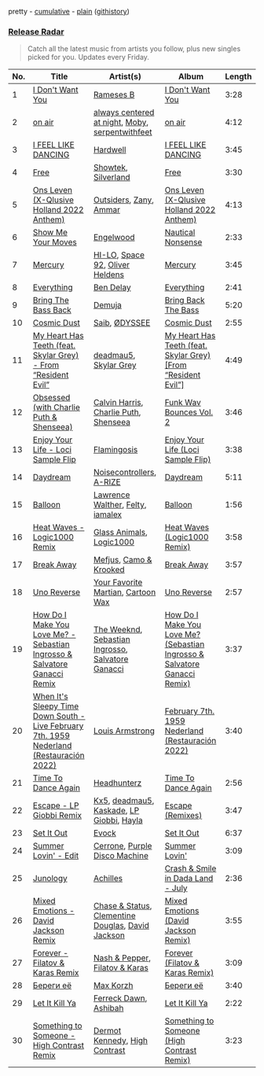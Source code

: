 pretty - [cumulative](/playlists/cumulative/Release%20Radar.md) - [plain](/playlists/plain/37i9dQZEVXbsudmxBFKW7G) ([githistory](https://github.githistory.xyz/vitokorn/spotify-playlist-archive/blob/master/playlists/plain/37i9dQZEVXbsudmxBFKW7G))

### [Release Radar](https://open.spotify.com/playlist/37i9dQZEVXbsudmxBFKW7G)

> Catch all the latest music from artists you follow, plus new singles picked for you. Updates every Friday.

| No. | Title | Artist(s) | Album | Length |
|---|---|---|---|---|
| 1 | [I Don't Want You](https://open.spotify.com/track/5FyNrOVPr64P0xNmzZr88g) | [Rameses B](https://open.spotify.com/artist/06EfEcjc0vdvI6VNL0soIO) | [I Don't Want You](https://open.spotify.com/album/5s4hR3h8x1wx9M1dTUTxEY) | 3:28 |
| 2 | [on air](https://open.spotify.com/track/2x6nALrYw5RU5EZZppj4Kj) | [always centered at night](https://open.spotify.com/artist/2g7F60LTm23xTIRugl1Ovw), [Moby](https://open.spotify.com/artist/3OsRAKCvk37zwYcnzRf5XF), [serpentwithfeet](https://open.spotify.com/artist/1O9iHQjrVuiAYOJFCBeFSl) | [on air](https://open.spotify.com/album/3o3WxRyujYTqTpvqPOvRDm) | 4:12 |
| 3 | [I FEEL LIKE DANCING](https://open.spotify.com/track/651YhrvzeVfOa8yIifIhUM) | [Hardwell](https://open.spotify.com/artist/6BrvowZBreEkXzJQMpL174) | [I FEEL LIKE DANCING](https://open.spotify.com/album/0qoQyU6bl0V7EeRaSscyZi) | 3:45 |
| 4 | [Free](https://open.spotify.com/track/5zsEgQCTV8cXpqB9QRQYUO) | [Showtek](https://open.spotify.com/artist/3gk0OYeLFWYupGFRHqLSR7), [Silverland](https://open.spotify.com/artist/090yRJaMOpAEUwxTE00OM1) | [Free](https://open.spotify.com/album/45mBiiT250f0nGNqCWPbbV) | 3:30 |
| 5 | [Ons Leven (X-Qlusive Holland 2022 Anthem)](https://open.spotify.com/track/1hS3qIgv8GkcK9kh33bfFK) | [Outsiders](https://open.spotify.com/artist/0aKXalHKVzkLJ6aeUY3HMf), [Zany](https://open.spotify.com/artist/5lHeHJPYUJdDBXIApseBwO), [Ammar](https://open.spotify.com/artist/4EqldbhBZVOhfGdAFG0zRb) | [Ons Leven (X-Qlusive Holland 2022 Anthem)](https://open.spotify.com/album/0mRtjwbhJmesT64aAi03Z0) | 4:13 |
| 6 | [Show Me Your Moves](https://open.spotify.com/track/25uEVnvqRFy1q6aQ7Dvr3a) | [Engelwood](https://open.spotify.com/artist/7rgCh0Go1ezmcV75kXQM2T) | [Nautical Nonsense](https://open.spotify.com/album/3YbRlq4I7RN3UNTO8hNwAm) | 2:33 |
| 7 | [Mercury](https://open.spotify.com/track/25dFcH5EsCJLMSmFDDJLT3) | [HI-LO](https://open.spotify.com/artist/0ETJQforv5OXgDgidQv9qd), [Space 92](https://open.spotify.com/artist/6TVdVlY6irsNPkMHT2HkfD), [Oliver Heldens](https://open.spotify.com/artist/5nki7yRhxgM509M5ADlN1p) | [Mercury](https://open.spotify.com/album/5q2bsjSrluBoWf3F61Fofp) | 3:45 |
| 8 | [Everything](https://open.spotify.com/track/6hGkP9hTTk8flPeYzjeVr6) | [Ben Delay](https://open.spotify.com/artist/1GedScfXwlE0mqLZzzliN2) | [Everything](https://open.spotify.com/album/6GfGmp9i3bGOQhWwEP4Xzj) | 2:41 |
| 9 | [Bring The Bass Back](https://open.spotify.com/track/4C8JIiv8cKcbb2Yu6UjivD) | [Demuja](https://open.spotify.com/artist/1LfqhJiCiHfVzrBOVaBXc1) | [Bring Back The Bass](https://open.spotify.com/album/5RlPhGUhAx1mT7zc3MF3wR) | 5:20 |
| 10 | [Cosmic Dust](https://open.spotify.com/track/1m9wPQmEPOVK0gvZeGbzNv) | [Saib](https://open.spotify.com/artist/6N4HlHINMvoTyAL0yhBUCk), [ØDYSSEE](https://open.spotify.com/artist/6f2Y46Pw2IYGoURJREJDiA) | [Cosmic Dust](https://open.spotify.com/album/3BolYLNyoFoLglrD1p185b) | 2:55 |
| 11 | [My Heart Has Teeth (feat. Skylar Grey) - From “Resident Evil”](https://open.spotify.com/track/4HQaCBLA2fpYlcQNZxNg4F) | [deadmau5](https://open.spotify.com/artist/2CIMQHirSU0MQqyYHq0eOx), [Skylar Grey](https://open.spotify.com/artist/4utLUGcTvOJFr6aqIJtYWV) | [My Heart Has Teeth (feat. Skylar Grey) [From “Resident Evil”]](https://open.spotify.com/album/6jkxA0LypeL8VGXLtZkkAG) | 4:49 |
| 12 | [Obsessed (with Charlie Puth & Shenseea)](https://open.spotify.com/track/0b5CzUhyShYuDdtW5J4wm2) | [Calvin Harris](https://open.spotify.com/artist/7CajNmpbOovFoOoasH2HaY), [Charlie Puth](https://open.spotify.com/artist/6VuMaDnrHyPL1p4EHjYLi7), [Shenseea](https://open.spotify.com/artist/1OFOShsIbhy1l5x73yuVyB) | [Funk Wav Bounces Vol. 2](https://open.spotify.com/album/49DV9eFp2xTdtO7veew5xS) | 3:46 |
| 13 | [Enjoy Your Life - Loci Sample Flip](https://open.spotify.com/track/6alYMo1gn72fhFM0ZM49hb) | [Flamingosis](https://open.spotify.com/artist/75cW8FFekyCjj0mfZM1Gfb) | [Enjoy Your Life (Loci Sample Flip)](https://open.spotify.com/album/4zePRAcYdfAP7XSSvyOD9r) | 3:38 |
| 14 | [Daydream](https://open.spotify.com/track/77CuS30UoAWQoV4W3noJ9o) | [Noisecontrollers](https://open.spotify.com/artist/6qJ61DomA73g7jQEKESw9Z), [A-RIZE](https://open.spotify.com/artist/5AtGLnu8GxRajsCHRxGdOh) | [Daydream](https://open.spotify.com/album/30GoJ5KzPjwiMemq1IFE0b) | 5:11 |
| 15 | [Balloon](https://open.spotify.com/track/78WaKjXa8AxYUAA4I6Xrsb) | [Lawrence Walther](https://open.spotify.com/artist/40GMyQ5sv1bfiui9CrEPME), [Felty](https://open.spotify.com/artist/5zNV6mtDd7Bo9ncZws9TFG), [iamalex](https://open.spotify.com/artist/6M6LWvHKgBle8SUtSpq6SU) | [Balloon](https://open.spotify.com/album/6zm6P9w90XOnL66t26tlp5) | 1:56 |
| 16 | [Heat Waves - Logic1000 Remix](https://open.spotify.com/track/0BzTTI21m2LuYusiy0TOTr) | [Glass Animals](https://open.spotify.com/artist/4yvcSjfu4PC0CYQyLy4wSq), [Logic1000](https://open.spotify.com/artist/2EFsfh1zewsSWhDINv7j1I) | [Heat Waves (Logic1000 Remix)](https://open.spotify.com/album/2yWZRt7NiE5QgrRpqviLx8) | 3:58 |
| 17 | [Break Away](https://open.spotify.com/track/2IbAx6XGe6mldSosFyvaH8) | [Mefjus](https://open.spotify.com/artist/54qqaSH6byJIb8eFWxe3Pj), [Camo & Krooked](https://open.spotify.com/artist/2N8IPNZTiNo3nj4mreOlHU) | [Break Away](https://open.spotify.com/album/5PrjBsXoETGf1PcpfByMmI) | 3:57 |
| 18 | [Uno Reverse](https://open.spotify.com/track/2JstmWrpjy0yeu194F7CV4) | [Your Favorite Martian](https://open.spotify.com/artist/4J6UXkUpIArZbKXhh0cOC2), [Cartoon Wax](https://open.spotify.com/artist/039YFqBCsbTSmwj2o84Ogz) | [Uno Reverse](https://open.spotify.com/album/5nYrFZS0lm1tfbY32VeyD0) | 2:57 |
| 19 | [How Do I Make You Love Me? - Sebastian Ingrosso & Salvatore Ganacci Remix](https://open.spotify.com/track/1DQGIcihPgi4kDCdx1fEn0) | [The Weeknd](https://open.spotify.com/artist/1Xyo4u8uXC1ZmMpatF05PJ), [Sebastian Ingrosso](https://open.spotify.com/artist/6hyMWrxGBsOx6sWcVj1DqP), [Salvatore Ganacci](https://open.spotify.com/artist/5PdkRVDASsw6P7QoqRpz0F) | [How Do I Make You Love Me? (Sebastian Ingrosso & Salvatore Ganacci Remix)](https://open.spotify.com/album/181WKxuhHzTyjMcYdI7UUe) | 3:37 |
| 20 | [When It's Sleepy Time Down South - Live February 7th. 1959 Nederland (Restauración 2022)](https://open.spotify.com/track/0QF95jqMK36dKxqibcAKlc) | [Louis Armstrong](https://open.spotify.com/artist/19eLuQmk9aCobbVDHc6eek) | [February 7th. 1959 Nederland (Restauración 2022)](https://open.spotify.com/album/7HfR8TYf8vFXJRHw16dKup) | 3:40 |
| 21 | [Time To Dance Again](https://open.spotify.com/track/7o7Qx3kulN6A0uOaAPf5Vz) | [Headhunterz](https://open.spotify.com/artist/6C0KWmCdqrLU2LzzWBPbOy) | [Time To Dance Again](https://open.spotify.com/album/2Ai0JEUm1XYMsOMWMHgnod) | 2:56 |
| 22 | [Escape - LP Giobbi Remix](https://open.spotify.com/track/061RkW1qOnKY04hRiMGbi2) | [Kx5](https://open.spotify.com/artist/2avRYQUWQpIkzJOEkf0MdY), [deadmau5](https://open.spotify.com/artist/2CIMQHirSU0MQqyYHq0eOx), [Kaskade](https://open.spotify.com/artist/6TQj5BFPooTa08A7pk8AQ1), [LP Giobbi](https://open.spotify.com/artist/3oKnyRhYWzNsTiss5n4Z1J), [Hayla](https://open.spotify.com/artist/4yX6mpMyBGf9UfvBB8JJrc) | [Escape (Remixes)](https://open.spotify.com/album/2cmXA0Hv4Lt5QtO9KRZeDD) | 3:47 |
| 23 | [Set It Out](https://open.spotify.com/track/4FdpmJdLuuMsgGGxXx8inf) | [Evock](https://open.spotify.com/artist/46FuOIxGAzuuCBaQ0jUI4M) | [Set It Out](https://open.spotify.com/album/2BMrDS6by6wj2dKJioCTVz) | 6:37 |
| 24 | [Summer Lovin' - Edit](https://open.spotify.com/track/7q0vM8woumdTUt30GasolR) | [Cerrone](https://open.spotify.com/artist/5SE2sfwTpxL2vXRdG6H5PM), [Purple Disco Machine](https://open.spotify.com/artist/2WBJQGf1bT1kxuoqziH5g4) | [Summer Lovin'](https://open.spotify.com/album/37AKccFPVCdMWUqWZeetrg) | 3:09 |
| 25 | [Junology](https://open.spotify.com/track/7ASDEeK3wrqkF4teVsotcq) | [Achilles](https://open.spotify.com/artist/1BgLi10FdtjQtMigV9Ddka) | [Crash & Smile in Dada Land - July](https://open.spotify.com/album/7jr2R4J6QOxKnmskNPuLfe) | 2:36 |
| 26 | [Mixed Emotions - David Jackson Remix](https://open.spotify.com/track/4jHpWzw716uqd31oSWUr01) | [Chase & Status](https://open.spotify.com/artist/3jNkaOXasoc7RsxdchvEVq), [Clementine Douglas](https://open.spotify.com/artist/4DWuml4Jf6K81b5rAPwMb6), [David Jackson](https://open.spotify.com/artist/7qiozhwvnBwz1t082JIBNV) | [Mixed Emotions (David Jackson Remix)](https://open.spotify.com/album/7j1K3Z6XCUneb8sR6IYJLc) | 3:55 |
| 27 | [Forever - Filatov & Karas Remix](https://open.spotify.com/track/4zkHtkJufGHzfnlfY5D9cU) | [Nash & Pepper](https://open.spotify.com/artist/3jmsH1gZKmD7P1NpqeLJbf), [Filatov & Karas](https://open.spotify.com/artist/5NW2uPFatEKjZQ5gpWD8HO) | [Forever (Filatov & Karas Remix)](https://open.spotify.com/album/3b96dSiIBj8OiKau5QuIYp) | 3:09 |
| 28 | [Береги её](https://open.spotify.com/track/6UKgQ1F3srVR2sB8KCjl2z) | [Max Korzh](https://open.spotify.com/artist/5meD8C7oGK5yUEY2T7ZZ7W) | [Береги её](https://open.spotify.com/album/2i6pWygb97OFjNjH87EL3C) | 3:40 |
| 29 | [Let It Kill Ya](https://open.spotify.com/track/17MKWwsCsO73lnT4R48gKT) | [Ferreck Dawn](https://open.spotify.com/artist/3cnAJv9gydgm52KFIsdvO8), [Ashibah](https://open.spotify.com/artist/5krSTcI0xPGmeloiQTPsYP) | [Let It Kill Ya](https://open.spotify.com/album/3nJaKpFKv8PnJUXLxc4zK9) | 2:22 |
| 30 | [Something to Someone - High Contrast Remix](https://open.spotify.com/track/0YHyHB4T9klmNglaXN9tDC) | [Dermot Kennedy](https://open.spotify.com/artist/5KNNVgR6LBIABRIomyCwKJ), [High Contrast](https://open.spotify.com/artist/0bxHci3JIhhKA53n8rH3tT) | [Something to Someone (High Contrast Remix)](https://open.spotify.com/album/2e88wW4CG49qxwyE9zMeRE) | 3:23 |